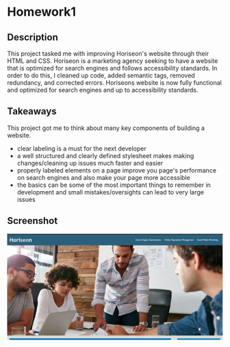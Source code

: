 # Homework1

## Description
This project tasked me with improving Horiseon's website through their HTML and CSS. Horiseon is a marketing agency seeking to have a website that is optimized for search engines and follows accessibility standards. In order to do this, I cleaned up code, added semantic tags, removed redundancy, and corrected errors. Horiseons website is now fully functional and optimized for search engines and up to accessibility standards.

## Takeaways
This project got me to think about many key components of building a website. 
* clear labeling is a must for the next developer 
* a well structured and clearly defined stylesheet makes making changes/cleaning up issues much faster and easier
* properly labeled elements on a page improve you page's performance on search engines and also make your page more accessible
* the basics can be some of the most important things to remember in development and small mistakes/oversights can lead to very large issues

## Screenshot
![Final Webpage](horiseon.png)